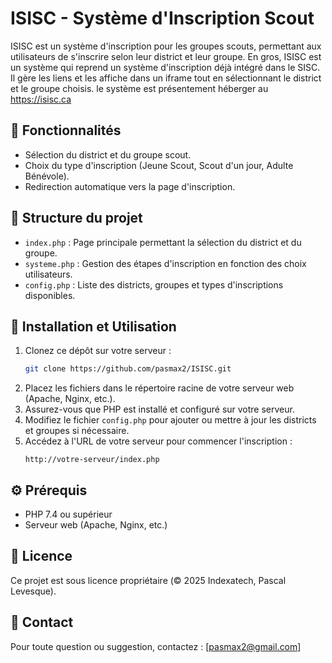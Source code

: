 # ISISC - Système d'Inscription Scout

ISISC est un système d'inscription pour les groupes scouts, permettant aux utilisateurs de s'inscrire selon leur district et leur groupe. En gros, ISISC est un système qui reprend un système d'inscription déjà intégré dans le SISC. Il gère les liens et les affiche dans un iframe tout en sélectionnant le district et le groupe choisis.
le système est présentement héberger au https://isisc.ca

## 📌 Fonctionnalités
- Sélection du district et du groupe scout.
- Choix du type d'inscription (Jeune Scout, Scout d'un jour, Adulte Bénévole).
- Redirection automatique vers la page d'inscription.

## 📂 Structure du projet

- `index.php` : Page principale permettant la sélection du district et du groupe.
- `systeme.php` : Gestion des étapes d'inscription en fonction des choix utilisateurs.
- `config.php` : Liste des districts, groupes et types d'inscriptions disponibles.

## 🚀 Installation et Utilisation

1. Clonez ce dépôt sur votre serveur :
   ```bash
   git clone https://github.com/pasmax2/ISISC.git
   ```
2. Placez les fichiers dans le répertoire racine de votre serveur web (Apache, Nginx, etc.).
3. Assurez-vous que PHP est installé et configuré sur votre serveur.
4. Modifiez le fichier `config.php` pour ajouter ou mettre à jour les districts et groupes si nécessaire.
5. Accédez à l'URL de votre serveur pour commencer l'inscription :
   ```
   http://votre-serveur/index.php
   ```

## ⚙️ Prérequis
- PHP 7.4 ou supérieur
- Serveur web (Apache, Nginx, etc.)

## 📜 Licence
Ce projet est sous licence propriétaire (© 2025 Indexatech, Pascal Levesque).

## 📧 Contact
Pour toute question ou suggestion, contactez : [pasmax2@gmail.com]

